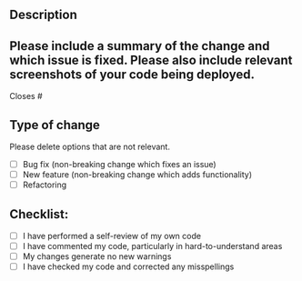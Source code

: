  ## Description
Please include a summary of the change and which issue is fixed. Please also include relevant screenshots of your code being deployed. 
-

Closes # 


## Type of change
Please delete options that are not relevant.
- [ ] Bug fix (non-breaking change which fixes an issue)
- [ ] New feature (non-breaking change which adds functionality)
- [ ] Refactoring

## Checklist:
- [ ] I have performed a self-review of my own code
- [ ] I have commented my code, particularly in hard-to-understand areas
- [ ] My changes generate no new warnings
- [ ] I have checked my code and corrected any misspellings
